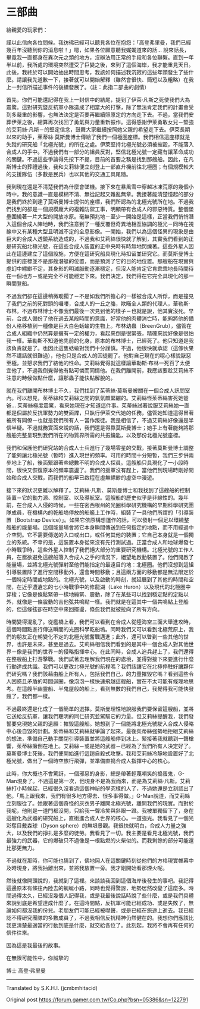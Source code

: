 # 三部曲

給親愛的玩家們：
 
謹以此信向各位問候。我彷彿已經可以聽見各位在抱怨：「高登弗里曼，我們已經幾百年沒聽到你的消息啦！」嗯，如果各位願意聽我娓娓道來的話... 說來話長，畢竟我一直都身在異次元之類的地方，沒辦法用正常的手段和各位聯繫。直到一年半以前，我所處的環境突然遭受了巨變之後，來到了這個海岸，我才能重見天日。此後，我終於可以開始抽出時間思考，我該如何描述我沉寂的這些年頭發生了些什麼。請讓我先道歉一下，接著就可以開始解釋（雖然會很快、簡短以及粗略）在我上一封信所描述事件的後續發展了。（註：此指二部曲的劇情）
 
首先，你們可能還記得在我上一封信中的結尾，提到了伊萊‧凡斯之死使我們大為震驚。這對研究暨反抗軍小隊造成了相當大的打擊，除了無法肯定我們的計畫會受到多嚴重的影響，也無法決定是否要再繼續照原定的方向走下去。不過，當我們安葬伊萊之後，總算再次找回了勇氣與力量重新振作。這得感謝伊萊勇敢女兒－堅強的艾莉絲‧凡斯－的堅定信念，鼓舞大家繼續按照她父親的希望走下去。伊萊長期以來的助手，茱蒂絲‧莫斯曼博士傳給了我們一個極圈座標。我們相信這座標就是失蹤的研究船「北極光號」的所在之處。伊萊堅持北極光號必須被摧毀，不能落入合成人的手中。不過我們有一部分的組員反對，堅信北極光號一定藏有讓革命成功的關鍵。不過這些爭論得先按下不提，目前的首要之務是找到那艘船。因此，在凡斯博士的葬禮過後，我和艾莉絲便立刻登上一部直升機前往北極圈；有個規模較大的支援隊伍（多數是民兵）也以其他的交通工具尾隨。
 
我到現在還是不清楚我們為什麼會墜機。接下來在暴風雪中穿越冰凍荒原的幾個小時中，我的意識一直是模糊不清、無從記起又雜亂無章。我接著能清楚憶起的部分是我們終於到達了莫斯曼博士提供的座標，我們所認為的北極光號所在地。不過我們找到的卻是一個規模龐大的複雜防禦工事，明顯帶有合成人的邪惡特質。整個堡壘圍繞著一片大型的開放冰原。毫無預兆地－至少一開始是這樣，正當我們悄悄潛入這個合成人陣地時，我們注意到了一種反覆但奇異地相互協調的極光－同時在視線中又有某種大型且明滅不定的全息影像。一開始，我們以為這個怪異的現象是由巨大的合成人透鏡系統造成的，不過我和艾莉絲很快就了解到，其實我們看到的正是研究船北極光號，在這些合成人裝置的正中央時有時無地閃爍著。這些外星人因此在這邊建立了這個設施，方便在這研究船具現化時扣留並研究它。而莫斯曼博士提供的座標並不是那艘潛艇的位置，而是預測了它的目的地位置。那艘船在現實與虛幻中縹緲不定，其身影的明滅脈動逐漸穩定，但沒人能肯定它肯乖乖地長時間待在一個地方－或是完全不可能穩定下來。我們決定，我們得在它完全具現化的那一瞬間登船。
 
不過我們卻在這邊稍微耽擱了－不是如我們所擔心的一樣被合成人所俘，而是撞見了我們之前的死對頭的囉嘍，合成人的一丘之貉，欺瞞全人類的代理人，華勒斯‧布林。不過布林博士不像我們最後一次見到他的樣子－也就是說，他其實沒死。早前，合成人備份了他在過去某段時間的意識，好當他的肉體消亡時，能夠將他的備份人格移植到一種像是巨大白色蛞蝓的生物上。布林幼蟲（BreenGrub），儘管在合成人組織中仍然算是擁有一定的權力，看起來倒是很緊張，精確來說好像是很怕我一樣。華勒斯不知道他先前的化身，原本的布林博士，已經死了。他只知道是我該負責就是了。也因此這隻蛞蝓對我們十分謹慎。不過，他很快就承認（這傢伙果然不講話就很難過），他也只是合成人的囚徒罷了。他對自己現在的噁心樣貌厭惡至極，並懇求我們了結他的性命。艾莉絲覺得就這樣讓華勒斯‧布林一死百了太便宜他了，不過我倒覺得他有點可憐而同情他。在我們離開前，我應該要趁艾莉絲不注意的時候做點什麼，讓那蟲子能快點解脫的。
 
就在我們離開布林博士不久，我們找到了茱蒂絲‧莫斯曼被關在一個合成人訊問室內。可以想見，茱蒂絲和艾莉絲之間的氣氛頗緊繃的。艾莉絲怪茱蒂絲害死她爸爸... 茱蒂絲極度震驚，看來她現在才知道這件事。茱蒂絲試著說服艾莉絲她一直都是個屬於反抗軍勢力的雙面諜，只執行伊萊交代她的任務，儘管她知道這得冒著被所有同僚－也就是我們所有人－當作叛徒。我是相信了，不過艾莉絲好像還是半信半疑。不過就務實面來說的話，我們還是得靠莫斯曼博士；她手上有著能夠將那艘船完整呈現到我們所在的物質界所需的共振鑰匙，以及那份北極光號座標。
 
我們和保護他們研究站的合成人士兵進行了幾場零星的交戰，接著莫斯曼博士調整了能夠讓北極光號（暫時）進入現世的頻率。可用的時間十分短暫，我們三步併兩步地上了船，後面緊跟著些總數不明的合成人探員。這艘船只具現化了一小段時間，很快又恢復原本的頻率震盪了。我們的援軍沒有趕上，當他們到現場時剛好開始和合成人交戰，而我們的船早已啟程在虛無縹緲的虛空中漫遊。
 
接下來的狀況更難以解釋了。艾莉絲‧凡斯、莫斯曼博士和我找到了這艘船的控制裝置－它的動力源、控制室、以及導航室。這艘船的歷史似乎是非線性的。幾年前，在合成人入侵的時候，一些在密西根州的光圈科學研究機構的早期科學研究團隊成員，在機構內的乾船塢停放的船艦上工作時，組裝了一具他們所謂的「引導裝置（Bootstrap Device）」。如果它依原構想運作的話，可以發射一個足以環繞整艘船的能量場。這個能量場會將它本身瞬間傳送到任何指定的地點，而不用經過中介空間。它不需要傳送的入口或出口，或任何其他的裝置；它自己本身就是一個獨立的系統。不幸的是，這裝置本身從來沒有先行測試過。正當合成人和地球爆發七小時戰爭時，這些外星人控制了我們絕大部分的重要研究機構。北極光號的工作人員，在亟欲避免這艘船落入合成人之手的情況下，絕望地啟動裝置了。他們開啟了能量場，並將北極光號彈射至他們能指定的最遠目的地：北極圈。他們沒想到這組引導裝置除了進行空間移動外，還會時間移動；且這兩方面的移動都是無法限定於一個特定時間或地點的。北極光號，以及啟動的時刻，就延展到了其他的時間和空間，在近乎遭遺忘的七小時戰爭中的修龍湖（Lake Huron）以及現代的北極圈中穿梭；它像是條鬆緊帶一樣地繃緊、震動，除了在某些可以找到穩定點的定點以外，就像是一條震動的吉他弦共鳴點一樣。我們就是在這其中一個共鳴點上登船的，但這條弦卻在時空中來回擺盪，倏忽我們就被拉向了所有方向。
 
時間變得混亂了。從艦橋上看，我們可以看到在合成人從陸海空三面大舉進攻時，這個時間點進行傳送瞬間的光圈科學乾船塢。同時我們又可以看到北極荒原上，我們的朋友正在朝變化不定的北極光號奮戰邁進；此外，還可以瞥到一些其他的世界，也許是未來，甚至是過去。艾莉絲相信我們看到的是其中一個合成人對其他世界－像是我們的世界－的侵略指揮中心。在此同時，合成人追兵趕上了，我們還得在整艘船上打游擊戰。我們試著去理解我們現在的處境，並得對接下來要進行什麼行動達成共識。我們可以更改北極光號的航程嗎？我們該讓它在北極停駐好讓夥伴們研究嗎？我們該藉由船上所有人，包括我們自己，的力量摧毀它嗎？看到這些令人困惑且矛盾的時間迴圈，像泡泡一樣快速飛越這艘船，實在不太可能有條理地思考。在這艘半幽靈船、半鬼屋般的船上，看到無數的我們自己，我覺得我可能快發瘋了，我們都一樣。
 
不過最終還是化成了一個簡單的選擇。莫斯曼理性地說服我們要保留這艘船，並將它送給反抗軍，讓我們聰明的同仁研究並駕馭它的力量。但艾莉絲提醒我，我們發誓要兌現她父親的遺願：摧毀這艘船。她想到了一個能將北極光號駛入合成人侵略中心後自毀的計劃。茱蒂絲和艾莉絲就爭論了起來。最後茱蒂絲強勢地拒絕艾莉絲的想法，準備自己動手關閉引導裝置並將這艘船停到冰上。緊接著我就聽到一聲槍響，茱蒂絲癱倒在地上。艾莉絲－或是她的武器－已經為了我們所有人決定好了。莫斯曼博士死後，我們便開始進行這趟自殺式攻擊。我和艾莉絲冷靜地設置好了北極光號，做出了一個時空旅行飛彈，並準備直搗合成人指揮中心的核心。
 
此時，你大概也不會驚訝，一個邪惡的身影，總是帶著輕蔑嘲笑的搗蛋鬼，G-Man現身了。不過這是第一次，他現身不是為我而來，而是為艾莉絲‧凡斯。艾莉絲打小時候起，已經很久沒看過這個神祕的學究樣的人了，不過她還是立刻認出了他。「馬上跟我來，我們有很多地方得去、很多事得做。」G-Man說道，而艾莉絲立刻服從了。她跟著這個奇怪的灰衣男子離開北極光號，離開我們的現實。而對於我呢，他則是一道門都沒開，只給我一聲冷笑與斜眼一蹬。我被單獨留下了，身在這艘化為武器的研究船上，直衝進合成人世界的核心。一道強光。我看見了一個光彩奪目戴森球（Dyson sphere）的無垠景觀。我很快就明白，合成人力量之強大，以及我們的掙扎是多麼的徒勞。我看見了一切。我主要是看見北極光號，我們最強力的武器，它的爆破只不過像是一根點燃的火柴似的。而我剩餘的部分可能還比那更無力。
 
不過就在那時，你可能也猜到了，佛地岡人在這關鍵時刻從他們的方格現實帷幕中及時現身，將我抽離出來，並將我放置一旁。我才剛開始看那煙火呢。
 
然後就像開頭說的，我就到了這裡。來談談我回到這個海岸後發生的事吧。我記得這邊原本有條往內陸去的蜿蜒小路，同時也覺得驚訝，地勢居然改變了這麼多。時間過得太久，已經沒幾個人記得我，或是我最後說話時說了些什麼，或是我們具體來說到底是希望達成什麼了。在這時間點，反抗軍可能已經成功、或是失敗了，無論如何都沒我的份兒。老朋友們可能已經被噤聲，或是已經在旅途上逝去。我已經認不得研究團隊的多數成員了，不過我相信反抗精神仍然健在的。我想你們應該比我更清楚最適當的行動到底是什麼，就交給各位了。此刻起，我將不會再有任何的信件往來。
 
因為這是我最後的故事。
 
在無限可能性中，你誠摯的

博士  高登‧弗里曼

---

Translated by S.K.H.I. (jcmbmhitacid)

Original post https://forum.gamer.com.tw/Co.php?bsn=05386&sn=122791
